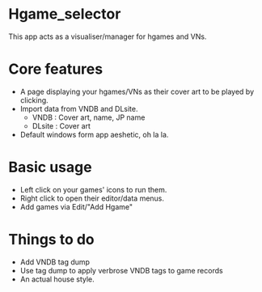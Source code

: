 # Hgame_selector
This app acts as a visualiser/manager for hgames and VNs.

# Core features

* A page displaying your hgames/VNs as their cover art to be played by clicking.
* Import data from VNDB and DLsite.
  * VNDB : Cover art, name, JP name
  * DLsite : Cover art
* Default windows form app aeshetic, oh la la.

# Basic usage

* Left click on your games' icons to run them.
* Right click to open their editor/data menus.
* Add games via Edit/"Add Hgame"

# Things to do

* Add VNDB tag dump
* Use tag dump to apply verbrose VNDB tags to game records
* An actual house style.
